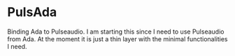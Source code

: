 # PulsAda
Binding Ada to Pulseaudio.  I am starting this since I need to use Pulseaudio from Ada.  At the moment it is just a thin layer with the minimal functionalities I need.
